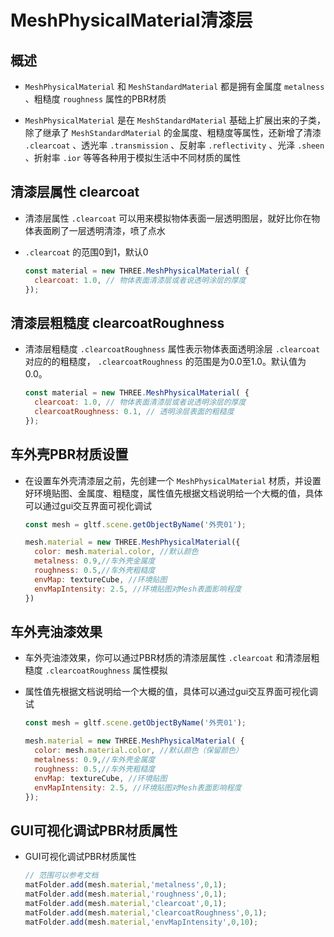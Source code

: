 # MeshPhysicalMaterial清漆层

## 概述

+ `MeshPhysicalMaterial` 和 `MeshStandardMaterial` 都是拥有金属度 `metalness` 、粗糙度 `roughness` 属性的PBR材质

+ `MeshPhysicalMaterial` 是在 `MeshStandardMaterial` 基础上扩展出来的子类，除了继承了 `MeshStandardMaterial` 的金属度、粗糙度等属性，还新增了清漆 `.clearcoat` 、透光率 `.transmission` 、反射率 `.reflectivity` 、光泽 `.sheen` 、折射率 `.ior` 等等各种用于模拟生活中不同材质的属性

## 清漆层属性 clearcoat

+ 清漆层属性 `.clearcoat` 可以用来模拟物体表面一层透明图层，就好比你在物体表面刷了一层透明清漆，喷了点水

+ `.clearcoat` 的范围0到1，默认0

  ```js
  const material = new THREE.MeshPhysicalMaterial( {
    clearcoat: 1.0, // 物体表面清漆层或者说透明涂层的厚度
  });
  ```

## 清漆层粗糙度 clearcoatRoughness

+ 清漆层粗糙度 `.clearcoatRoughness` 属性表示物体表面透明涂层 `.clearcoat` 对应的的粗糙度， `.clearcoatRoughness` 的范围是为0.0至1.0。默认值为0.0。

  ```js
  const material = new THREE.MeshPhysicalMaterial( {
    clearcoat: 1.0, // 物体表面清漆层或者说透明涂层的厚度
    clearcoatRoughness: 0.1, // 透明涂层表面的粗糙度
  });
  ```

## 车外壳PBR材质设置

+ 在设置车外壳清漆层之前，先创建一个 `MeshPhysicalMaterial` 材质，并设置好环境贴图、金属度、粗糙度，属性值先根据文档说明给一个大概的值，具体可以通过gui交互界面可视化调试

  ```js
  const mesh = gltf.scene.getObjectByName('外壳01');

  mesh.material = new THREE.MeshPhysicalMaterial({
    color: mesh.material.color, //默认颜色
    metalness: 0.9,//车外壳金属度
    roughness: 0.5,//车外壳粗糙度
    envMap: textureCube, //环境贴图
    envMapIntensity: 2.5, //环境贴图对Mesh表面影响程度
  })
  ```

## 车外壳油漆效果

+ 车外壳油漆效果，你可以通过PBR材质的清漆层属性 `.clearcoat` 和清漆层粗糙度 `.clearcoatRoughness` 属性模拟

+ 属性值先根据文档说明给一个大概的值，具体可以通过gui交互界面可视化调试

  ```js
  const mesh = gltf.scene.getObjectByName('外壳01');

  mesh.material = new THREE.MeshPhysicalMaterial( {
    color: mesh.material.color, //默认颜色（保留颜色）
    metalness: 0.9,//车外壳金属度
    roughness: 0.5,//车外壳粗糙度
    envMap: textureCube, //环境贴图
    envMapIntensity: 2.5, //环境贴图对Mesh表面影响程度
  });
  ```

## GUI可视化调试PBR材质属性

+ GUI可视化调试PBR材质属性

  ```js
  // 范围可以参考文档
  matFolder.add(mesh.material,'metalness',0,1);
  matFolder.add(mesh.material,'roughness',0,1);
  matFolder.add(mesh.material,'clearcoat',0,1);
  matFolder.add(mesh.material,'clearcoatRoughness',0,1);
  matFolder.add(mesh.material,'envMapIntensity',0,10);
  ```
